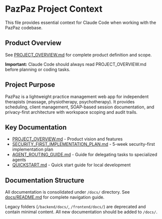 # PazPaz Project Context

This file provides essential context for Claude Code when working with the PazPaz codebase.

## Product Overview

See [PROJECT_OVERVIEW.md](./PROJECT_OVERVIEW.md) for complete product definition and scope.

**Important:** Claude Code should always read PROJECT_OVERVIEW.md before planning or coding tasks.

## Project Purpose

PazPaz is a lightweight practice management web app for independent therapists (massage, physiotherapy, psychotherapy). It provides scheduling, client management, SOAP-based session documentation, and privacy-first architecture with workspace scoping and audit trails.

## Key Documentation

- [PROJECT_OVERVIEW.md](./PROJECT_OVERVIEW.md) - Product vision and features
- [SECURITY_FIRST_IMPLEMENTATION_PLAN.md](./SECURITY_FIRST_IMPLEMENTATION_PLAN.md) - 5-week security-first implementation plan
- [AGENT_ROUTING_GUIDE.md](./AGENT_ROUTING_GUIDE.md) - Guide for delegating tasks to specialized agents
- [QUICKSTART.md](./QUICKSTART.md) - Quick start guide for local development

## Documentation Structure

All documentation is consolidated under `/docs/` directory. See [docs/README.md](./README.md) for complete navigation guide.

Legacy folders (`/backend/docs/`, `/frontend/docs/`) are deprecated and contain minimal content. All new documentation should be added to `/docs/`.
